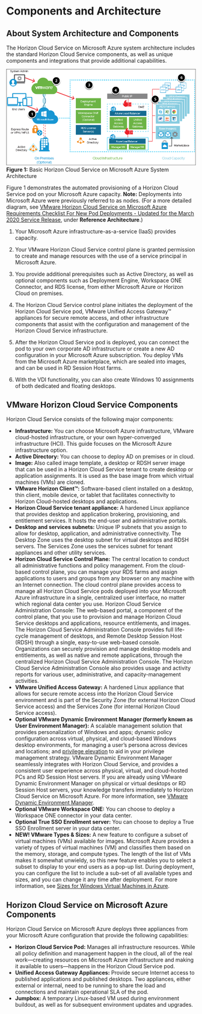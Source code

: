 # Components and Architecture

## About System Architecture and Components

The Horizon Cloud Service on Microsoft Azure system architecture includes the standard Horizon Cloud Service components, as well as unique components and integrations that provide additional capabilities.

   ![ws name.](media/caa1.png)
   **Figure 1:** Basic Horizon Cloud Service on Microsoft Azure System Architecture
   
Figure 1 demonstrates the automated provisioning of a Horizon Cloud Service pod on your Microsoft Azure capacity. **Note:** Deployments into Microsoft Azure were previously referred to as nodes. (For a more detailed diagram, see [VMware Horizon Cloud Service on Microsoft Azure Requirements Checklist For New Pod Deployments - Updated for the March 2020 Service Release](https://docs.vmware.com/en/VMware-Horizon-Cloud-Service/services/hzncloudmsazure.getstarted15/GUID-5F69086E-E061-48F3-93D9-9705B8B5FD8A.html), under **Reference Architecture**.)

1. Your Microsoft Azure infrastructure-as-a-service (IaaS) provides capacity.

2. Your VMware Horizon Cloud Service control plane is granted permission to create and manage resources with the use of a service principal in Microsoft Azure.

3. You provide additional prerequisites such as Active Directory, as well as optional components such as Deployment Engine, Workspace ONE Connector, and RDS license, from either Microsoft Azure or Horizon Cloud on premises.

4. The Horizon Cloud Service control plane initiates the deployment of the Horizon Cloud Service pod, VMware Unified Access Gateway™ appliances for secure remote access, and other infrastructure components that assist with the configuration and management of the Horizon Cloud Service infrastructure.

5. After the Horizon Cloud Service pod is deployed, you can connect the pod to your own corporate AD infrastructure or create a new AD configuration in your Microsoft Azure subscription. You deploy VMs from the Microsoft Azure marketplace, which are sealed into images, and can be used in RD Session Host farms.

6. With the VDI functionality, you can also create Windows 10 assignments of both dedicated and floating desktops.


## VMware Horizon Cloud Service Components

Horizon Cloud Service consists of the following major components:

  - **Infrastructure:** You can choose Microsoft Azure infrastructure, VMware cloud-hosted infrastructure, or your own hyper-converged infrastructure (HCI). This guide focuses on the Microsoft Azure infrastructure option.
  - **Active Directory:** You can choose to deploy AD on premises or in cloud.
  - **Image:** Also called image template, a desktop or RDSH server image that can be used in a Horizon Cloud Service tenant to create desktop or application assignments. It is used as the base image from which virtual machines (VMs) are cloned.
  - **VMware Horizon Client™:** Software-based client installed on a desktop, thin client, mobile device, or tablet that facilitates connectivity to Horizon Cloud-hosted desktops and applications.
  - **Horizon Cloud Service tenant appliance:** A hardened Linux appliance that provides desktop and application brokering, provisioning, and entitlement services. It hosts the end-user and administrative portals.
  - **Desktop and services subnets:** Unique IP subnets that you assign to allow for desktop, application, and administrative connectivity. The Desktop Zone uses the desktop subnet for virtual desktops and RDSH servers. The Services Zone uses the services subnet for tenant appliances and other utility services.
  - **Horizon Cloud Service Control Plane:** The central location to conduct all administrative functions and policy management. From the cloud-based control plane, you can manage your RDS farms and assign applications to users and groups from any browser on any machine with an Internet connection. The cloud control plane provides access to manage all Horizon Cloud Service pods deployed into your Microsoft Azure infrastructure in a single, centralized user interface, no matter which regional data center you use.
Horizon Cloud Service Administration Console: The web-based portal, a component of the control plane, that you use to provision and manage Horizon Cloud Service desktops and applications, resource entitlements, and images. The Horizon Cloud Service Administration Console provides full life-cycle management of desktops, and Remote Desktop Session Host (RDSH) through a single, easy-to-use web-based console. Organizations can securely provision and manage desktop models and entitlements, as well as native and remote applications, through the centralized Horizon Cloud Service Administration Console. The Horizon Cloud Service Administration Console also provides usage and activity reports for various user, administrative, and capacity-management activities.
  - **VMware Unified Access Gateway:** A hardened Linux appliance that allows for secure remote access into the Horizon Cloud Service environment and is part of the Security Zone (for external Horizon Cloud Service access) and the Services Zone (for internal Horizon Cloud Service access).
  - **Optional VMware Dynamic Environment Manager (formerly known as User Environment Manager):** A scalable management solution that provides personalization of Windows and apps; dynamic policy configuration across virtual, physical, and cloud-based Windows desktop environments, for managing a user’s persona across devices and locations; and [privilege elevation](https://www.youtube.com/watch?v=YlMbz13dQpE&index=25&list=PLfr3uvmY7hBwGeHiVIfo7rGA7rk4yemEV) to aid in your privilege management strategy. VMware Dynamic Environment Manager seamlessly integrates with Horizon Cloud Service, and provides a consistent user experience across physical, virtual, and cloud-hosted PCs and RD Session Host servers. If you are already using VMware Dynamic Environment Manager on physical or virtual desktops or RD Session Host servers, your knowledge transfers immediately to Horizon Cloud Service on Microsoft Azure. For more information, see [VMware Dynamic Environment Manager](https://techzone.vmware.com/quick-start-tutorial-vmware-horizon-cloud-service-microsoft-azure).
  - **Optional VMware Workspace ONE:** You can choose to deploy a Workspace ONE connector in your data center.
  - **Optional True SSO Enrollment server:** You can choose to deploy a True SSO Enrollment server in your data center.
  - **NEW! VMware Types & Sizes:** A new feature to configure a subset of virtual machines (VMs) available for images. Microsoft Azure provides a variety of types of virtual machines (VM) and classifies them based on the memory, storage, and compute types. The length of the list of VMs makes it somewhat unwieldy, so this new feature enables you to select a subset to display to your end users as a pop-up list. During deployment, you can configure the list to include a sub-set of all available types and sizes, and you can change it any time after deployment. For more information, see [Sizes for Windows Virtual Machines in Azure](https://docs.microsoft.com/en-us/azure/virtual-machines/sizes).


## Horizon Cloud Service on Microsoft Azure Components

Horizon Cloud Service on Microsoft Azure deploys three appliances from your Microsoft Azure configuration that provide the following capabilities:

  - **Horizon Cloud Service Pod:** Manages all infrastructure resources. While all policy definition and management happen in the cloud, all of the real work––creating resources on Microsoft Azure infrastructure and making it available to users––happens in the Horizon Cloud Service pod.
  - **Unified Access Gateway Appliances:** Provide secure Internet access to published applications and published desktops. Two appliances, either external or internal, need to be running to share the load and connections and maintain operational SLA of the pod.
  - **Jumpbox:** A temporary Linux-based VM used during environment buildout, as well as for subsequent environment updates and upgrades.
